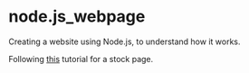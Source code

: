 # node.js_webpage
Creating a website using Node.js, to understand how it works.

Following [this](https://medium.com/@bhanushali.mahesh3/creating-a-simple-website-with-node-js-express-and-ejs-view-engine-856382a4578f)
 tutorial for a stock page. 
